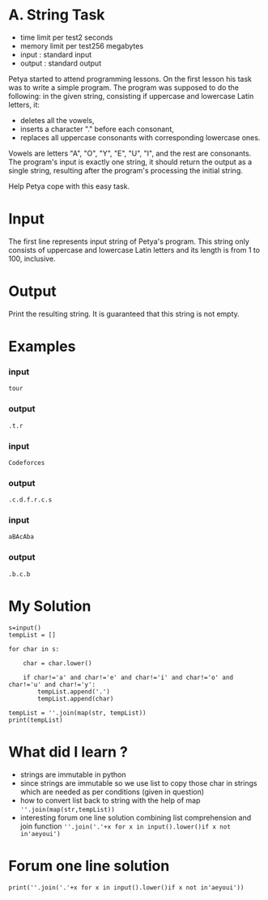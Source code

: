 # A. String Task

- time limit per test2 seconds
- memory limit per test256 megabytes
- input : standard input
- output : standard output

Petya started to attend programming lessons. On the first lesson his task was to write a simple program. The program was supposed to do the following: in the given string, consisting if uppercase and lowercase Latin letters, it:

- deletes all the vowels,
- inserts a character "." before each consonant,
- replaces all uppercase consonants with corresponding lowercase ones.

Vowels are letters "A", "O", "Y", "E", "U", "I", and the rest are consonants. The program's input is exactly one string, it should return the output as a single string, resulting after the program's processing the initial string.

Help Petya cope with this easy task.

# Input

The first line represents input string of Petya's program. This string only consists of uppercase and lowercase Latin letters and its length is from 1 to 100, inclusive.

# Output

Print the resulting string. It is guaranteed that this string is not empty.

# Examples

### input

```
tour
```

### output

```
.t.r
```

### input

```
Codeforces
```

### output

```
.c.d.f.r.c.s
```

### input

```
aBAcAba
```

### output

```
.b.c.b
```

# My Solution

```
s=input()
tempList = []

for char in s:

    char = char.lower()

    if char!='a' and char!='e' and char!='i' and char!='o' and char!='u' and char!='y':
        tempList.append('.')
        tempList.append(char)

tempList = ''.join(map(str, tempList))
print(tempList)
```

# What did I learn ?

- strings are immutable in python
- since strings are immutable so we use list to copy those char in strings which are needed as per conditions (given in question)
- how to convert list back to string with the help of map `''.join(map(str,tempList))`
- interesting forum one line solution combining list comprehension and join function `''.join('.'+x for x in input().lower()if x not in'aeyoui')`

# Forum one line solution

```
print(''.join('.'+x for x in input().lower()if x not in'aeyoui'))
```
